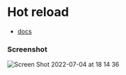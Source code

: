 # Hot reload

- [docs](https://docs.nestjs.com/recipes/hot-reload#hot-module-replacement)

### Screenshot

![Screen Shot 2022-07-04 at 18 14 36](https://user-images.githubusercontent.com/48758247/177123716-7979e75f-e1de-47b4-94f7-03967904993d.png)
